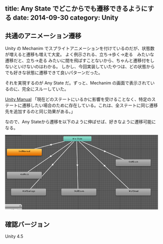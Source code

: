 title: Any State でどこからでも遷移できるようにする
date: 2014-09-30
category: Unity
---

## 共通のアニメーション遷移

Unity の Mechanim でスプライトアニメーションを付けているのだが、状態数が増えると遷移も増えて大変。
よく例示される、立ち→歩く→走る　みたいな遷移だと、立ち→走る みたいに間を飛ばすことないから、ちゃんと遷移付をしないといけないのはわかる。
しかし、今回実装していたやつは、どの状態からでも好きな状態に遷移できて良いパターンだった。

それを実現するのが Any State だ。ずっと、Mechanim の画面で表示されているのに、完全にスルーしていた。

[Unity Manual](http://docs-jp.unity3d.com/Documentation/Components/class-State.html)
「現在どのステートにいるかに影響を受けることなく、特定のステートに遷移したい場合のために存在している。これは、全ステートに同じ遷移先を追加するのと同じ効果がある。」

なので、Any Stateから遷移を以下のように伸ばせば、好きなように遷移可能になる。

![Any State](/img/2014-09-30-any-state/anystate.png)

## 確認バージョン

Unity 4.5